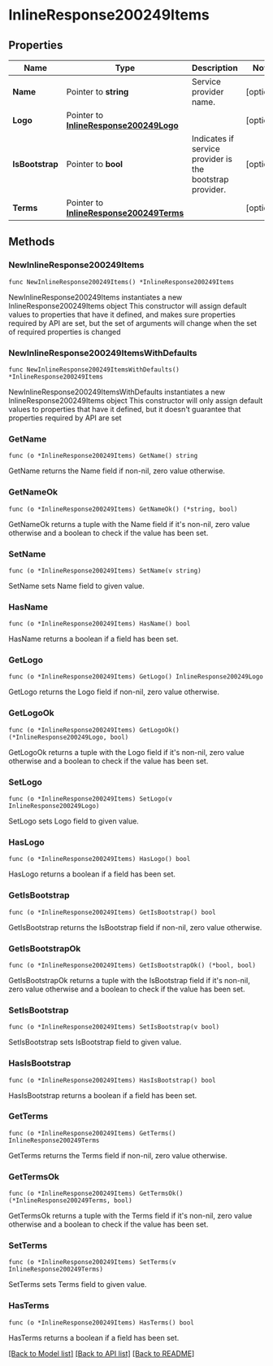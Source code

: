 # InlineResponse200249Items

## Properties

Name | Type | Description | Notes
------------ | ------------- | ------------- | -------------
**Name** | Pointer to **string** | Service provider name. | [optional] 
**Logo** | Pointer to [**InlineResponse200249Logo**](InlineResponse200249Logo.md) |  | [optional] 
**IsBootstrap** | Pointer to **bool** | Indicates if service provider is the bootstrap provider. | [optional] 
**Terms** | Pointer to [**InlineResponse200249Terms**](InlineResponse200249Terms.md) |  | [optional] 

## Methods

### NewInlineResponse200249Items

`func NewInlineResponse200249Items() *InlineResponse200249Items`

NewInlineResponse200249Items instantiates a new InlineResponse200249Items object
This constructor will assign default values to properties that have it defined,
and makes sure properties required by API are set, but the set of arguments
will change when the set of required properties is changed

### NewInlineResponse200249ItemsWithDefaults

`func NewInlineResponse200249ItemsWithDefaults() *InlineResponse200249Items`

NewInlineResponse200249ItemsWithDefaults instantiates a new InlineResponse200249Items object
This constructor will only assign default values to properties that have it defined,
but it doesn't guarantee that properties required by API are set

### GetName

`func (o *InlineResponse200249Items) GetName() string`

GetName returns the Name field if non-nil, zero value otherwise.

### GetNameOk

`func (o *InlineResponse200249Items) GetNameOk() (*string, bool)`

GetNameOk returns a tuple with the Name field if it's non-nil, zero value otherwise
and a boolean to check if the value has been set.

### SetName

`func (o *InlineResponse200249Items) SetName(v string)`

SetName sets Name field to given value.

### HasName

`func (o *InlineResponse200249Items) HasName() bool`

HasName returns a boolean if a field has been set.

### GetLogo

`func (o *InlineResponse200249Items) GetLogo() InlineResponse200249Logo`

GetLogo returns the Logo field if non-nil, zero value otherwise.

### GetLogoOk

`func (o *InlineResponse200249Items) GetLogoOk() (*InlineResponse200249Logo, bool)`

GetLogoOk returns a tuple with the Logo field if it's non-nil, zero value otherwise
and a boolean to check if the value has been set.

### SetLogo

`func (o *InlineResponse200249Items) SetLogo(v InlineResponse200249Logo)`

SetLogo sets Logo field to given value.

### HasLogo

`func (o *InlineResponse200249Items) HasLogo() bool`

HasLogo returns a boolean if a field has been set.

### GetIsBootstrap

`func (o *InlineResponse200249Items) GetIsBootstrap() bool`

GetIsBootstrap returns the IsBootstrap field if non-nil, zero value otherwise.

### GetIsBootstrapOk

`func (o *InlineResponse200249Items) GetIsBootstrapOk() (*bool, bool)`

GetIsBootstrapOk returns a tuple with the IsBootstrap field if it's non-nil, zero value otherwise
and a boolean to check if the value has been set.

### SetIsBootstrap

`func (o *InlineResponse200249Items) SetIsBootstrap(v bool)`

SetIsBootstrap sets IsBootstrap field to given value.

### HasIsBootstrap

`func (o *InlineResponse200249Items) HasIsBootstrap() bool`

HasIsBootstrap returns a boolean if a field has been set.

### GetTerms

`func (o *InlineResponse200249Items) GetTerms() InlineResponse200249Terms`

GetTerms returns the Terms field if non-nil, zero value otherwise.

### GetTermsOk

`func (o *InlineResponse200249Items) GetTermsOk() (*InlineResponse200249Terms, bool)`

GetTermsOk returns a tuple with the Terms field if it's non-nil, zero value otherwise
and a boolean to check if the value has been set.

### SetTerms

`func (o *InlineResponse200249Items) SetTerms(v InlineResponse200249Terms)`

SetTerms sets Terms field to given value.

### HasTerms

`func (o *InlineResponse200249Items) HasTerms() bool`

HasTerms returns a boolean if a field has been set.


[[Back to Model list]](../README.md#documentation-for-models) [[Back to API list]](../README.md#documentation-for-api-endpoints) [[Back to README]](../README.md)


